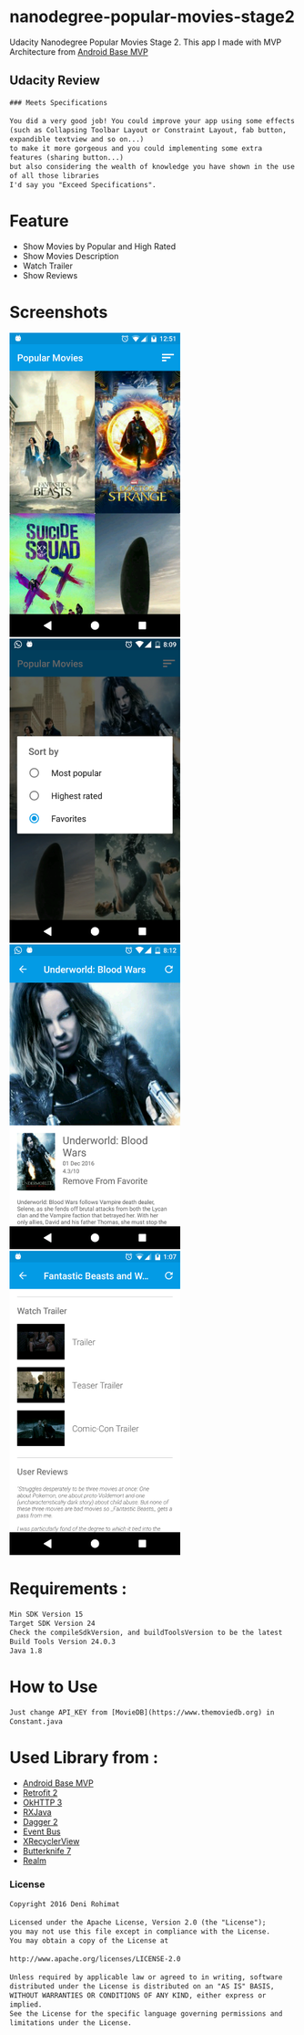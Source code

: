 # nanodegree-popular-movies-stage2

Udacity Nanodegree Popular Movies Stage 2. This app I made with MVP Architecture from [Android Base MVP](https://github.com/derohimat/android-base-mvp/)

## Udacity Review
	### Meets Specifications
	
	You did a very good job! You could improve your app using some effects 
	(such as Collapsing Toolbar Layout or Constraint Layout, fab button, expandible textview and so on...) 
	to make it more gorgeous and you could implementing some extra features (sharing button...) 
	but also considering the wealth of knowledge you have shown in the use of all those libraries 
	I'd say you "Exceed Specifications".
	
# Feature
   - Show Movies by Popular and High Rated
   - Show Movies Description
   - Watch Trailer
   - Show Reviews

# Screenshots
<img src="https://github.com/derohimat/nanodegree-popular-movies-stage2/blob/master/home.png" width="300">
<img src="https://github.com/derohimat/nanodegree-popular-movies-stage2/blob/master/home-sort.png" width="300">
<img src="https://github.com/derohimat/nanodegree-popular-movies-stage2/blob/master/detail.png" width="300">
<img src="https://github.com/derohimat/nanodegree-popular-movies-stage2/blob/master/detail-trailer-view.png" width="300">

# Requirements :
	Min SDK Version 15
	Target SDK Version 24
	Check the compileSdkVersion, and buildToolsVersion to be the latest
	Build Tools Version 24.0.3
	Java 1.8
	
# How to Use
    Just change API_KEY from [MovieDB](https://www.themoviedb.org) in Constant.java 
    
# Used Library from :
  - [Android Base MVP](https://derohimat.github.io/android-base-mvp/)
  - [Retrofit 2](http://square.github.io/retrofit/)
  - [OkHTTP 3](http://square.github.io/okhttp/)
  - [RXJava](https://github.com/ReactiveX/RxJava)
  - [Dagger 2](http://google.github.io/dagger/)
  - [Event Bus](https://github.com/greenrobot/EventBus)
  - [XRecyclerView](https://github.com/jianghejie/XRecyclerView)
  - [Butterknife 7](https://github.com/JakeWharton/butterknife)
  - [Realm](https://realm.io/)

### License
    Copyright 2016 Deni Rohimat
    
    Licensed under the Apache License, Version 2.0 (the "License");
    you may not use this file except in compliance with the License.
    You may obtain a copy of the License at

    http://www.apache.org/licenses/LICENSE-2.0
    
    Unless required by applicable law or agreed to in writing, software
    distributed under the License is distributed on an "AS IS" BASIS,
    WITHOUT WARRANTIES OR CONDITIONS OF ANY KIND, either express or implied.
    See the License for the specific language governing permissions and
    limitations under the License.
